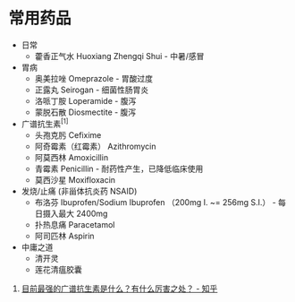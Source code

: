 # 常用药品

- 日常
  - 藿香正气水 Huoxiang Zhengqi Shui - 中暑/感冒
- 胃病
  - 奥美拉唑 Omeprazole - 胃酸过度
  - 正露丸 Seirogan - 细菌性肠胃炎
  - 洛哌丁胺 Loperamide - 腹泻
  - 蒙脱石散 Diosmectite - 腹泻
- 广谱抗生素<sup>[1]</sup>
  - 头孢克肟 Cefixime
  - 阿奇霉素（红霉素） Azithromycin
  - 阿莫西林 Amoxicillin
  - 青霉素 Penicillin - 耐药性产生，已降低临床使用
  - 莫西沙星 Moxifloxacin
- 发烧/止痛 (非甾体抗炎药 NSAID)
  - 布洛芬 Ibuprofen/Sodium Ibuprofen （200mg I. ~= 256mg S.I.） - 每日摄入最大 2400mg
  - 扑热息痛 Paracetamol
  - 阿司匹林 Aspirin
- 中庸之道
  - 清开灵
  - 莲花清瘟胶囊

1. [目前最强的广谱抗生素是什么？有什么厉害之处？ - 知乎](https://www.zhihu.com/question/41462276)